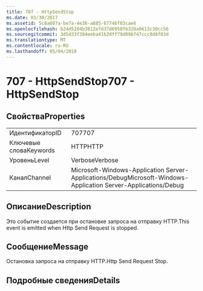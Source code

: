 ```yaml
---
title: 707 - HttpSendStop
ms.date: 03/30/2017
ms.assetid: 5c8a607a-be7a-4e36-a885-67746f03cae6
ms.openlocfilehash: b24d5284b3812efd37d6958fb328a9613c30cc56
ms.sourcegitcommit: 3d5d33f384eeba41b2dff79d096f47ccc8d8f03d
ms.translationtype: MT
ms.contentlocale: ru-RU
ms.lasthandoff: 05/04/2018
---
```

# <a name="707---httpsendstop"></a><span data-ttu-id="4eba4-102">707 - HttpSendStop</span><span class="sxs-lookup"><span data-stu-id="4eba4-102">707 - HttpSendStop</span></span>
## <a name="properties"></a><span data-ttu-id="4eba4-103">Свойства</span><span class="sxs-lookup"><span data-stu-id="4eba4-103">Properties</span></span>  
  
|||  
|-|-|  
|<span data-ttu-id="4eba4-104">Идентификатор</span><span class="sxs-lookup"><span data-stu-id="4eba4-104">ID</span></span>|<span data-ttu-id="4eba4-105">707</span><span class="sxs-lookup"><span data-stu-id="4eba4-105">707</span></span>|  
|<span data-ttu-id="4eba4-106">Ключевые слова</span><span class="sxs-lookup"><span data-stu-id="4eba4-106">Keywords</span></span>|<span data-ttu-id="4eba4-107">HTTP</span><span class="sxs-lookup"><span data-stu-id="4eba4-107">HTTP</span></span>|  
|<span data-ttu-id="4eba4-108">Уровень</span><span class="sxs-lookup"><span data-stu-id="4eba4-108">Level</span></span>|<span data-ttu-id="4eba4-109">Verbose</span><span class="sxs-lookup"><span data-stu-id="4eba4-109">Verbose</span></span>|  
|<span data-ttu-id="4eba4-110">Канал</span><span class="sxs-lookup"><span data-stu-id="4eba4-110">Channel</span></span>|<span data-ttu-id="4eba4-111">Microsoft-Windows-Application Server-Applications/Debug</span><span class="sxs-lookup"><span data-stu-id="4eba4-111">Microsoft-Windows-Application Server-Applications/Debug</span></span>|  
  
## <a name="description"></a><span data-ttu-id="4eba4-112">Описание</span><span class="sxs-lookup"><span data-stu-id="4eba4-112">Description</span></span>  
 <span data-ttu-id="4eba4-113">Это событие создается при остановке запроса на отправку HTTP.</span><span class="sxs-lookup"><span data-stu-id="4eba4-113">This event is emitted when Http Send Request is stopped.</span></span>  
  
## <a name="message"></a><span data-ttu-id="4eba4-114">Сообщение</span><span class="sxs-lookup"><span data-stu-id="4eba4-114">Message</span></span>  
 <span data-ttu-id="4eba4-115">Остановка запроса на отправку HTTP.</span><span class="sxs-lookup"><span data-stu-id="4eba4-115">Http Send Request Stop.</span></span>  
  
## <a name="details"></a><span data-ttu-id="4eba4-116">Подробные сведения</span><span class="sxs-lookup"><span data-stu-id="4eba4-116">Details</span></span>
